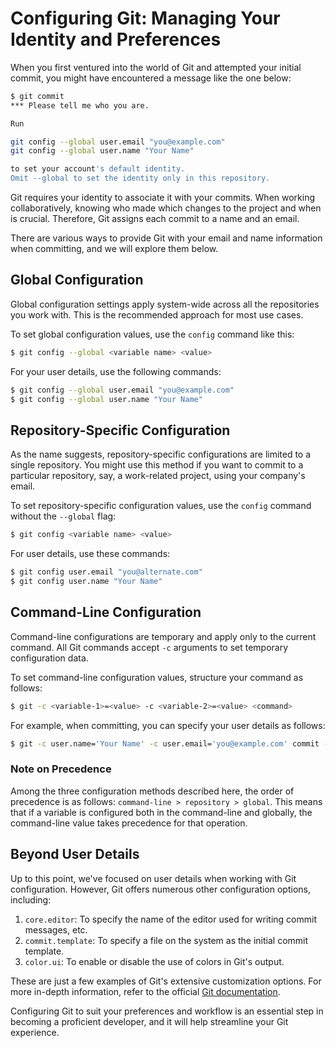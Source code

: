 # Configuring Git: Managing Your Identity and Preferences

When you first ventured into the world of Git and attempted your initial commit, you might have encountered a message like the one below:

```bash
$ git commit
*** Please tell me who you are.

Run

git config --global user.email "you@example.com"
git config --global user.name "Your Name"

to set your account's default identity.
Omit --global to set the identity only in this repository.
```

Git requires your identity to associate it with your commits. When working collaboratively, knowing who made which changes to the project and when is crucial. Therefore, Git assigns each commit to a name and an email.

There are various ways to provide Git with your email and name information when committing, and we will explore them below.

## Global Configuration

Global configuration settings apply system-wide across all the repositories you work with. This is the recommended approach for most use cases.

To set global configuration values, use the `config` command like this:

```bash
$ git config --global <variable name> <value>
```

For your user details, use the following commands:

```bash
$ git config --global user.email "you@example.com"
$ git config --global user.name "Your Name"
```

## Repository-Specific Configuration

As the name suggests, repository-specific configurations are limited to a single repository. You might use this method if you want to commit to a particular repository, say, a work-related project, using your company's email.

To set repository-specific configuration values, use the `config` command without the `--global` flag:

```bash
$ git config <variable name> <value>
```

For user details, use these commands:

```bash
$ git config user.email "you@alternate.com"
$ git config user.name "Your Name"
```

## Command-Line Configuration

Command-line configurations are temporary and apply only to the current command. All Git commands accept `-c` arguments to set temporary configuration data.

To set command-line configuration values, structure your command as follows:

```bash
$ git -c <variable-1>=<value> -c <variable-2>=<value> <command>
```

For example, when committing, you can specify your user details as follows:

```bash
$ git -c user.name='Your Name' -c user.email='you@example.com' commit -m "Your commit message"
```

### Note on Precedence

Among the three configuration methods described here, the order of precedence is as follows: `command-line > repository > global`. This means that if a variable is configured both in the command-line and globally, the command-line value takes precedence for that operation.

## Beyond User Details

Up to this point, we've focused on user details when working with Git configuration. However, Git offers numerous other configuration options, including:

1. `core.editor`: To specify the name of the editor used for writing commit messages, etc.
2. `commit.template`: To specify a file on the system as the initial commit template.
3. `color.ui`: To enable or disable the use of colors in Git's output.

These are just a few examples of Git's extensive customization options. For more in-depth information, refer to the official [Git documentation](https://git-scm.com/book/en/v2/Customizing-Git-Git-Configuration).

Configuring Git to suit your preferences and workflow is an essential step in becoming a proficient developer, and it will help streamline your Git experience.